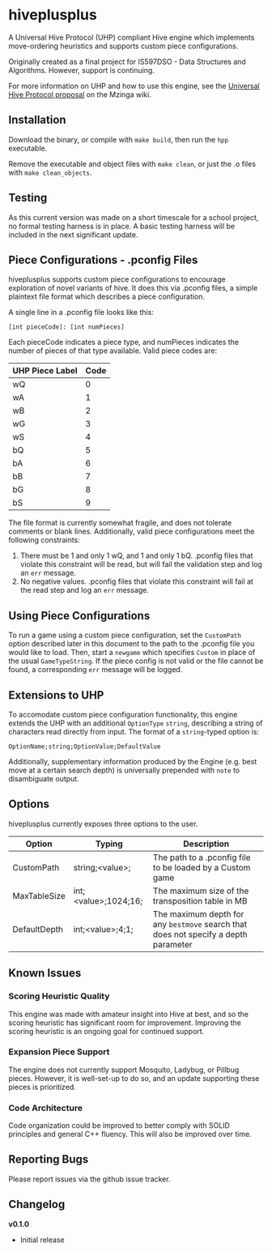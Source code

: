 # hiveplusplus
A Universal Hive Protocol (UHP) compliant Hive engine which implements move-ordering heuristics and supports custom piece configurations. 

Originally created as a final project for IS597DSO - Data Structures and Algorithms. However, support is continuing.

For more information on UHP and how to use this engine, see the [Universal Hive Protocol proposal](https://github.com/jonthysell/Mzinga/wiki/UniversalHiveProtocol) on the Mzinga wiki.

## Installation
Download the binary, or compile with `make build`, then run the `hpp` executable.

Remove the executable and object files with `make clean`, or just the .o files with `make clean_objects`.

## Testing 
As this current version was made on a short timescale for a school project, no formal testing harness is in place. A basic testing harness will be included in the next significant update.

## Piece Configurations - .pconfig Files
hiveplusplus supports custom piece configurations to encourage exploration of novel variants of hive. It does this via .pconfig files, a simple plaintext file format which describes a piece configuration.

A single line in a .pconfig file looks like this:

```
[int pieceCode]: [int numPieces]
```
Each pieceCode indicates a piece type, and numPieces indicates the number of pieces of that type available. Valid piece codes are:  
  
| UHP Piece Label | Code |
|-----------------|------|
|        wQ       |   0  |
|        wA       |   1  |
|        wB       |   2  |
|        wG       |   3  |
|        wS       |   4  |
|        bQ       |   5  |
|        bA       |   6  |
|        bB       |   7  |
|        bG       |   8  |
|        bS       |   9  |

The file format is currently somewhat fragile, and does not tolerate comments or blank lines. Additionally, valid piece configurations meet the following constraints:

1. There must be 1 and only 1 wQ, and 1 and only 1 bQ. .pconfig files that violate this constraint will be read, but will fail the validation step and log an `err` message.
2. No negative values. .pconfig files that violate this constraint will fail at the read step and log an `err` message.

## Using Piece Configurations

To run a game using a custom piece configuration, set the `CustomPath` option described later in this document to the path to the .pconfig file you would like to load. Then, start a `newgame` which specifies `Custom` in place of the usual `GameTypeString`. If the piece config is not valid or the file cannot be found, a corresponding `err` message will be logged.

## Extensions to UHP

To accomodate custom piece configuration functionality, this engine extends the UHP with an additional `OptionType` `string`, describing a string of characters read directly from input. The format of a `string`-typed option is:

```
OptionName;string;OptionValue;DefaultValue
```

Additionally, supplementary information produced by the Engine (e.g. best move at a certain search depth) is universally prepended with `note` to disambiguate output.

## Options
hiveplusplus currently exposes three options to the user.

| Option       | Typing               | Description                                                                         |
|--------------|----------------------|-------------------------------------------------------------------------------------|
| CustomPath   | string;\<value\>;      | The path to a .pconfig file to be loaded by a Custom game                           |
| MaxTableSize | int;\<value\>;1024;16; | The maximum size of the transposition table in MB                                   |
| DefaultDepth | int;\<value\>;4;1;     | The maximum depth for any `bestmove` search that does not specify a depth parameter |

## Known Issues

### Scoring Heuristic Quality
This engine was made with amateur insight into Hive at best, and so the scoring heuristic has significant room for improvement. Improving the scoring heuristic is an ongoing goal for continued support.

### Expansion Piece Support
The engine does not currently support Mosquito, Ladybug, or Pillbug pieces. However, it is well-set-up to do so, and an update supporting these pieces is prioritized.

### Code Architecture
Code organization could be improved to better comply with SOLID principles and general C++ fluency. This will also be improved over time.

## Reporting Bugs

Please report issues via the github issue tracker.

## Changelog

**v0.1.0**
- Initial release


